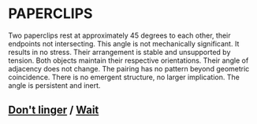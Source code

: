 # PAPERCLIPS

Two paperclips rest at approximately 45 degrees to each other, their endpoints not intersecting. This angle is not mechanically significant. It results in no stress. Their arrangement is stable and unsupported by tension. Both objects maintain their respective orientations. Their angle of adjacency does not change. The pairing has no pattern beyond geometric coincidence. There is no emergent structure, no larger implication. The angle is persistent and inert.

## [Don't linger](page-a0d9d6ed5e42d597) / [Wait](page-d65b2a8ca0aff5d1)
